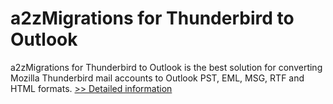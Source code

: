 # a2zMigrations for Thunderbird to Outlook
a2zMigrations for Thunderbird to Outlook is the best solution for converting Mozilla Thunderbird mail accounts to Outlook PST, EML, MSG, RTF and HTML formats.
[>> Detailed information](https://secure.shareit.com/shareit/product.html?productid=300959859&affiliateid=200057808)